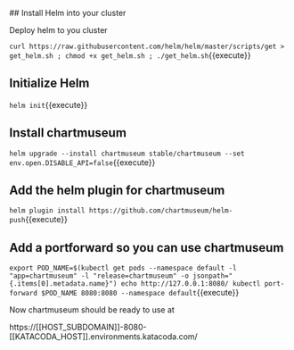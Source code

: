 

## Install Helm into your cluster

Deploy helm to you cluster

`curl https://raw.githubusercontent.com/helm/helm/master/scripts/get > get_helm.sh ; chmod +x get_helm.sh ; ./get_helm.sh`{{execute}}

## Initialize Helm

`helm init`{{execute}}

## Install chartmuseum

`helm upgrade --install chartmuseum stable/chartmuseum --set env.open.DISABLE_API=false`{{execute}}

## Add the helm plugin for chartmuseum

`helm plugin install https://github.com/chartmuseum/helm-push`{{execute}}

## Add a portforward so you can use chartmuseum 

`export POD_NAME=$(kubectl get pods --namespace default -l "app=chartmuseum" -l "release=chartmuseum" -o jsonpath="{.items[0].metadata.name}")
echo http://127.0.0.1:8080/
kubectl port-forward $POD_NAME 8080:8080 --namespace default`{{execute}}

Now chartmuseum should be ready to use at

https://[[HOST_SUBDOMAIN]]-8080-[[KATACODA_HOST]].environments.katacoda.com/
